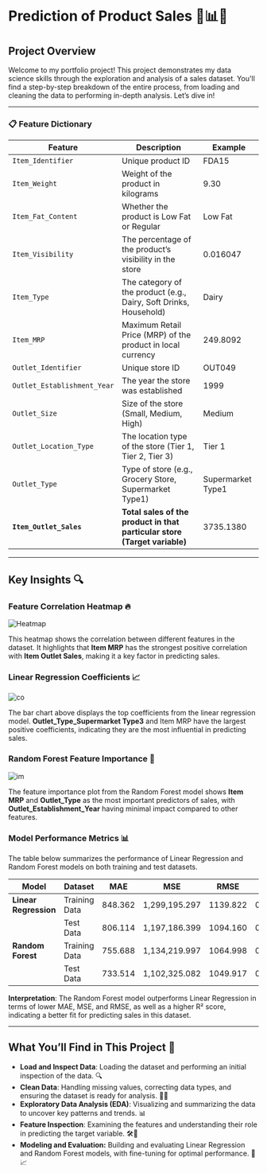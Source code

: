 # Prediction of Product Sales 💼📊✨

## Project Overview

Welcome to my portfolio project! This project demonstrates my data science skills through the exploration and analysis of a sales dataset. You'll find a step-by-step breakdown of the entire process, from loading and cleaning the data to performing in-depth analysis. Let’s dive in!

---

### 📋 Feature Dictionary

| Feature                      | Description                                                                                                       | Example      |
|------------------------------|-------------------------------------------------------------------------------------------------------------------|--------------|
| `Item_Identifier`             | Unique product ID                                                                                                | FDA15        |
| `Item_Weight`                 | Weight of the product in kilograms                                                                                | 9.30         |
| `Item_Fat_Content`            | Whether the product is Low Fat or Regular                                                                         | Low Fat      |
| `Item_Visibility`             | The percentage of the product’s visibility in the store                                                           | 0.016047     |
| `Item_Type`                   | The category of the product (e.g., Dairy, Soft Drinks, Household)                                                 | Dairy        |
| `Item_MRP`                    | Maximum Retail Price (MRP) of the product in local currency                                                       | 249.8092     |
| `Outlet_Identifier`           | Unique store ID                                                                                                  | OUT049       |
| `Outlet_Establishment_Year`   | The year the store was established                                                                                | 1999         |
| `Outlet_Size`                 | Size of the store (Small, Medium, High)                                                                           | Medium       |
| `Outlet_Location_Type`        | The location type of the store (Tier 1, Tier 2, Tier 3)                                                           | Tier 1       |
| `Outlet_Type`                 | Type of store (e.g., Grocery Store, Supermarket Type1)                                                            | Supermarket Type1 |
| **`Item_Outlet_Sales`**       | **Total sales of the product in that particular store (Target variable)**                                         | 3735.1380    |

---

## Key Insights 🔍 

### Feature Correlation Heatmap 🔥

![Heatmap](https://github.com/user-attachments/assets/bf10bb6b-f6ad-4543-9ba8-cae1fdc87b05)

This heatmap shows the correlation between different features in the dataset. It highlights that **Item MRP** has the strongest positive correlation with **Item Outlet Sales**, making it a key factor in predicting sales.

### Linear Regression Coefficients 📈

![co](https://github.com/user-attachments/assets/9c7bc729-b7e7-4b99-9fd5-d474a5910318)

The bar chart above displays the top coefficients from the linear regression model. **Outlet_Type_Supermarket Type3** and Item MRP have the largest positive coefficients, indicating they are the most influential in predicting sales.

### Random Forest Feature Importance 🌲

![im](https://github.com/user-attachments/assets/e6a817af-855c-44c6-809e-b6b638e47524)

The feature importance plot from the Random Forest model shows **Item MRP** and **Outlet_Type** as the most important predictors of sales, with **Outlet_Establishment_Year** having minimal impact compared to other features.

### Model Performance Metrics 📊

The table below summarizes the performance of Linear Regression and Random Forest models on both training and test datasets.

| Model               | Dataset       | MAE     | MSE         | RMSE     | R²    |
|---------------------|---------------|---------|-------------|----------|-------|
| **Linear Regression** | Training Data | 848.362 | 1,299,195.297 | 1139.822 | 0.561 |
|                     | Test Data     | 806.114 | 1,197,186.399 | 1094.160 | 0.566 |
| **Random Forest**   | Training Data | 755.688 | 1,134,219.997 | 1064.998 | 0.617 |
|                     | Test Data     | 733.514 | 1,102,325.082 | 1049.917 | 0.600 |

**Interpretation**: The Random Forest model outperforms Linear Regression in terms of lower MAE, MSE, and RMSE, as well as a higher R² score, indicating a better fit for predicting sales in this dataset.

---

## What You’ll Find in This Project 📑

- **Load and Inspect Data**: Loading the dataset and performing an initial inspection of the data. 🔍
- **Clean Data**: Handling missing values, correcting data types, and ensuring the dataset is ready for analysis. 🧼✨
- **Exploratory Data Analysis (EDA)**: Visualizing and summarizing the data to uncover key patterns and trends. 📊
- **Feature Inspection**: Examining the features and understanding their role in predicting the target variable. 🛠️👀
- **Modeling and Evaluation:** Building and evaluating Linear Regression and Random Forest models, with fine-tuning for optimal performance. 🔧📈
